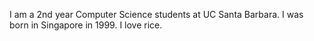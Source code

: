 I am a 2nd year Computer Science students at UC Santa Barbara. I was born in Singapore in 1999. I love rice.
